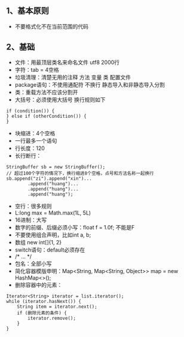 #
## 1、基本原则
- 不要格式化不在当前范围的代码

## 2、基础
- 文件：用最顶层类名来命名文件 utf8 2000行
- 字符：tab = 4空格
- 垃圾清理：清楚无用的注释 方法 变量 类 配置文件
- package语句：不使用通配符 不换行  静态导入和非静态导入分割
- 类：重载方法不应该分割开
- 大括号：必须使用大括号 换行规则如下
```
if (condition()) {
} else if (otherCondition()) {
}
```
- 块缩进：4个空格
- 一行最多一个语句
- 行长度：120 
- 长行断行：
```
StringBuffer sb = new StringBuffer();
// 超过100个字符的情况下，换行缩进8个空格，点号和方法名称一起换行
sb.append("zi").append("xin")...
        .append("huang")...
        .append("huang")...
        .append("huang");
```
- 空行：很多规则
- L:long max = Math.max(1L, 5L)
- 16进制：大写
- 数字的前缀、后缀必须小写：float f = 1.0f; 不能是F
- 不要使用组合声明，比如int a, b;
- 数组 new int[]{1, 2}
- switch语句：default必须存在
- /* ... */
- 包名：全部小写
- 简化容器模版申明：Map<String, Map<String, Object>> map = new HashMap<>();
- 删除容器中的元素：
```
Iterator<String> iterator = list.iterator();
while (iterator.hasNext()) {
    String item = iterator.next();
    if (删除元素的条件) {
        iterator.remove();
    }
}
```